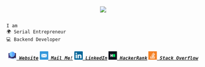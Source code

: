 <h1 align="center">
	<a href="https://git.io/typing-svg">
		<img src="https://readme-typing-svg.herokuapp.com?font=Fira+Code&duration=2000&pause=3000&center=true&vCenter=true&lines=Welcome+to+eally's+Github+Page+%F0%9F%91%B9">
	</a>
</h1>

	I am
	🌍 Serial Entrepreneur
	💻 Backend Developer


<h5 align="center">
	<code><a href="https://alany.co" title="Personal Website"><img width="22" src="images/website.png"> Website</a></code>
	<code><a href="mailto:emir@alany.co" title="Mail Me"><img width="22" src="images/email.png"> Mail Me!</a></code>
	<code><a href="https://www.linkedin.com/in/emir-alanyalioglu/" title="LinkedIn Profile"><img width="22" src="images/linkedin.svg"> LinkedIn</a></code>
	<code><a href="https://www.hackerrank.com/eallyy" title="HackerRank Profile"><img width="22" src="images/hackerrank.png"> HackerRank</a></code>
	<code><a href="https://stackoverflow.com/users/12406784/eally-root" title="Stack Overflow Profile"><img width="22" src="images/stackoverflow.svg"> Stack Overflow</a></code>
</h5>
